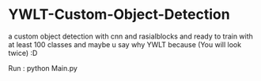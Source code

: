 # YWLT-Custom-Object-Detection
a custom object detection with cnn and rasialblocks and ready to train with at least 100 classes and maybe u say why YWLT because (You will look twice) :D

  Run :
                            python Main.py
